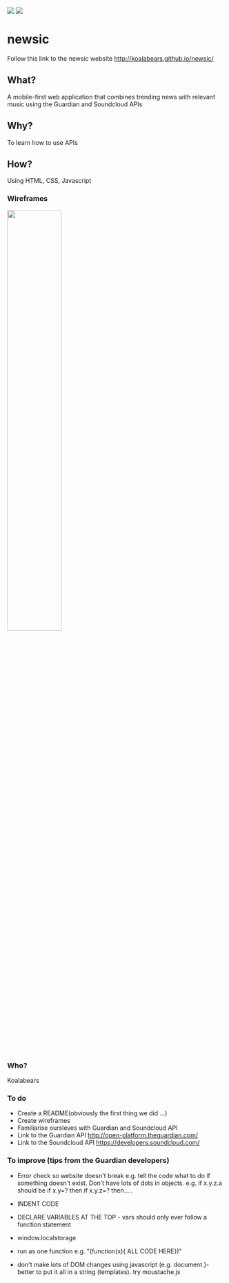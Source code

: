 <a href="https://codeclimate.com/github/koalabears/newsic"><img src="https://codeclimate.com/github/koalabears/newsic/badges/gpa.svg" /></a>
<a href="https://travis-ci.org/koalabears/newsic"><img src="https://travis-ci.org/koalabears/newsic.svg?branch=tempnew"/></a>
 
# newsic

Follow this link to the newsic website http://koalabears.github.io/newsic/

## **What?**  
A mobile-first web application that combines trending news with relevant music using the Guardian and Soundcloud APIs

## **Why?**  
To learn how to use APIs

## **How?**  
Using HTML, CSS, Javascript

### **Wireframes**

<img src = "https://files.gitter.im/foundersandcoders/koalabears/u6b3/WP_20150923_20_19_16_Pro.jpg" width=50%>

### **Who?**
Koalabears

### **To do**
- Create a README(obviously the first thing we did ...)
- Create wireframes
- Familiarise oursleves with Guardian and Soundcloud API
- Link to the Guardian API http://open-platform.theguardian.com/
- Link to the Soundcloud API https://developers.soundcloud.com/

### **To improve (tips from the Guardian developers)**
- Error check so website doesn't break e.g. tell the code what to do if something doesn't exist. Don't have lots of dots in objects. e.g. if x.y.z.a should be if x.y=? then if x.y.z=? then.....

- INDENT CODE

- DECLARE VARIABLES AT THE TOP - vars should only ever follow a function statement

- window.localstorage

- run as one function e.g. "(function(x){ ALL CODE HERE})"

- don't make lots of DOM changes using javascript  (e.g. document.)- better to put it all in a string (templates). try moustache.js
